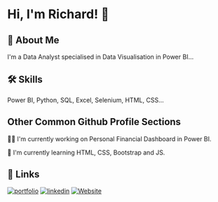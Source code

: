 
# Hi, I'm Richard! 👋


## 🚀 About Me
I'm a Data Analyst specialised in Data Visualisation in Power BI...


## 🛠 Skills
Power BI, Python, SQL, Excel, Selenium, HTML, CSS...


## Other Common Github Profile Sections
👩‍💻 I'm currently working on Personal Financial Dashboard in Power BI.

🧠 I'm currently learning HTML, CSS, Bootstrap and JS.





## 🔗 Links
[![portfolio](https://img.shields.io/badge/my_portfolio-000?style=for-the-badge&logo=ko-fi&logoColor=white)](https://richardparado.github.io/personal_website/)
[![linkedin](https://img.shields.io/badge/linkedin-0A66C2?style=for-the-badge&logo=linkedin&logoColor=white)](https://www.linkedin.com/in/richardparado/)
[![Website](https://img.shields.io/badge/Porfolio_website-000?style=for-the-badge)](https://richardparado.github.io/personal_website/)

